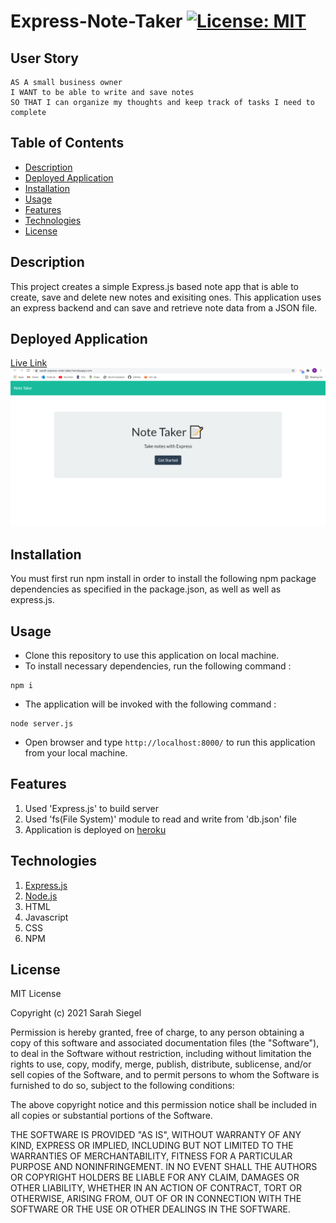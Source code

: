 # Express-Note-Taker [![License: MIT](https://img.shields.io/badge/License-MIT-yellow.svg)](https://opensource.org/licenses/MIT)

## User Story
```
AS A small business owner
I WANT to be able to write and save notes
SO THAT I can organize my thoughts and keep track of tasks I need to complete
```

## Table of Contents
- [Description](#description)
- [Deployed Application](#deployedapplication)
- [Installation](#installation)
- [Usage](#usage)
- [Features](#features)
- [Technologies](#technologies)
- [License](#license)

## Description
This project creates a simple Express.js based note app that is able to create, save and delete new notes and exisiting ones. This application uses an express backend and can save and retrieve note data from a JSON file. 

## Deployed Application
[Live Link](https://sarah-express-note-taker.herokuapp.com/)
![image](./public/assets/images/initalpage.png/)

## Installation
You must first run npm install in order to install the following npm package dependencies as specified in the package.json, as well as well as express.js.

## Usage
* Clone this repository to use this application on local machine.
* To install necessary dependencies, run the following command :
```
npm i
```
* The application will be invoked with the following command :
```
node server.js
```
* Open browser and type `http://localhost:8000/` to run this application from your local machine.

## Features
1. Used 'Express.js' to build server
2. Used 'fs(File System)' module to read and write from 'db.json' file
3. Application is deployed on [heroku](https://www.heroku.com/)

## Technologies
1. [Express.js](https://expressjs.com/)
2. [Node.js](https://nodejs.ord/en/)
3. HTML
4. Javascript
5. CSS
6. NPM

## License
MIT License

Copyright (c) 2021 Sarah Siegel

Permission is hereby granted, free of charge, to any person obtaining a copy of this software and associated documentation files (the "Software"), to deal in the Software without restriction, including without limitation the rights to use, copy, modify, merge, publish, distribute, sublicense, and/or sell copies of the Software, and to permit persons to whom the Software is furnished to do so, subject to the following conditions:

The above copyright notice and this permission notice shall be included in all copies or substantial portions of the Software.

THE SOFTWARE IS PROVIDED "AS IS", WITHOUT WARRANTY OF ANY KIND, EXPRESS OR IMPLIED, INCLUDING BUT NOT LIMITED TO THE WARRANTIES OF MERCHANTABILITY, FITNESS FOR A PARTICULAR PURPOSE AND NONINFRINGEMENT. IN NO EVENT SHALL THE AUTHORS OR COPYRIGHT HOLDERS BE LIABLE FOR ANY CLAIM, DAMAGES OR OTHER LIABILITY, WHETHER IN AN ACTION OF CONTRACT, TORT OR OTHERWISE, ARISING FROM, OUT OF OR IN CONNECTION WITH THE SOFTWARE OR THE USE OR OTHER DEALINGS IN THE SOFTWARE.
